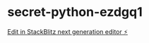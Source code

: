 # secret-python-ezdgq1

[Edit in StackBlitz next generation editor ⚡️](https://stackblitz.com/~/github.com/Keerthana-2007-feb/secret-python-ezdgq1)